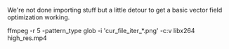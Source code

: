 We're not done importing stuff but a little detour to get a basic vector field optimization working.


ffmpeg -r 5 -pattern_type glob -i 'cur_file_iter_*.png' -c:v libx264 high_res.mp4

